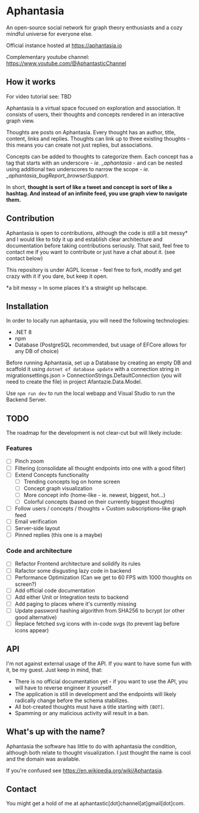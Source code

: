 # Aphantasia

An open-source social network for graph theory enthusiasts and a cozy mindful universe for everyone else.

Official instance hosted at https://aphantasia.io

Complementary youtube channel: https://www.youtube.com/@AphantasticChannel

## How it works

For video tutorial see: TBD

Aphantasia is a virtual space focused on exploration and association. It consists of users, their thoughts and concepts rendered in an interactive graph view.

Thoughts are posts on Aphantasia. Every thought has an author, title, content, links and replies. Thoughts can link up to three existing thoughts - this means you can create not just replies, but associations.

Concepts can be added to thoughts to categorize them. Each concept has a tag that starts with an underscore - *ie. _aphantasia* - and can be nested using additional two underscores to narrow the scope - *ie. _aphantasia_bugReport_browserSupport*.

In short, **thought is sort of like a tweet and concept is sort of like a hashtag. And instead of an infinite feed, you use graph view to navigate them.**

## Contribution

Aphantasia is open to contributions, although the code is still a bit messy* and I would like to tidy it up and establish clear architecture and documentation before taking contributions seriously. That said, feel free to contact me if you want to contribute or just have a chat about it. (see contact below)

This repository is under AGPL license - feel free to fork, modify and get crazy with it if you dare, but keep it open.

*a bit messy = In some places it's a straight up hellscape.

## Installation

In order to locally run aphantasia, you will need the following technologies:
- .NET 8
- npm
- Database (PostgreSQL recommended, but usage of EFCore allows for any DB of choice)

Before running Aphantasia, set up a Database by creating an empty DB and scaffold it using `dotnet ef database update` with a connection string in migrationsettings.json > ConnectionStrings.DefaultConnection (you will need to create the file)
in project Afantazie.Data.Model.

Use `npm run dev` to run the local webapp and Visual Studio to run the Backend Server.

## TODO

The roadmap for the development is not clear-cut but will likely include:

### Features
- [ ] Pinch zoom
- [ ] Filtering (consolidate all thought endpoints into one with a good filter)
- [ ] Extend Concepts functionality
    - [ ] Trending concepts log on home screen
    - [ ] Concept graph visualization
    - [ ] More concept info (home-like - ie. newest, biggest, hot...)
    - [ ] Colorful concepts (based on their currently biggest thoughts)
- [ ] Follow users / concepts / thoughts + Custom subscriptions-like graph feed
- [ ] Email verification
- [ ] Server-side layout
- [ ] Pinned replies (this one is a maybe)

### Code and architecture
- [ ] Refactor Frontend architecture and solidify its rules
- [ ] Rafactor some disgusting lazy code in backend
- [ ] Performance Optimization (Can we get to 60 FPS with 1000 thoughts on screen?)
- [ ] Add official code documentation
- [ ] Add either Unit or Integration tests to backend
- [ ] Add paging to places where it's currently missing
- [ ] Update password hashing algorithm from SHA256 to bcrypt (or other good alternative)
- [ ] Replace fetched svg icons with in-code svgs (to prevent lag before icons appear)

## API

I'm not against external usage of the API. If you want to have some fun with it, be my guest. Just keep in mind, that:
- There is no official documentation yet - if you want to use the API, you will have to reverse engineer it yourself.
- The application is still in development and the endpoints will likely radically change before the schema stabilizes.
- All bot-created thoughts must have a title starting with `[BOT]`.
- Spamming or any malicious activity will result in a ban.

## What's up with the name?

Aphantasia the software has little to do with aphantasia the condition, although both relate to thought visualization.
I just thought the name is cool and the domain was available.

If you're confused see https://en.wikipedia.org/wiki/Aphantasia.

## Contact

You might get a hold of me at aphantastic[dot]channel[at]gmail[dot]com.
